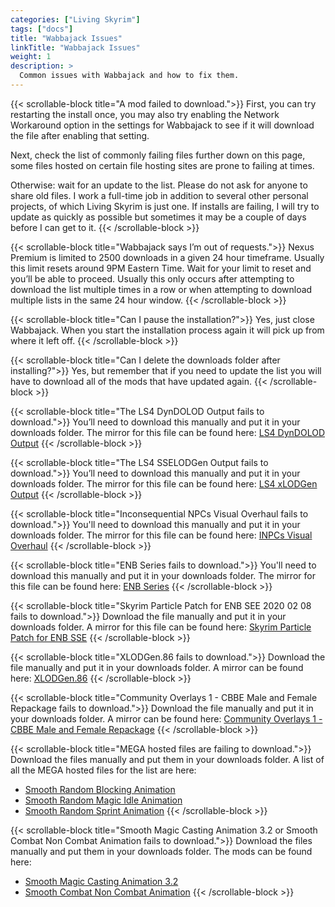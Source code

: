 ```yaml
---
categories: ["Living Skyrim"]
tags: ["docs"] 
title: "Wabbajack Issues"
linkTitle: "Wabbajack Issues"
weight: 1
description: >
  Common issues with Wabbajack and how to fix them.
---
```


{{< scrollable-block title="A mod failed to download.">}}
First, you can try restarting the install once, you may also try enabling the Network Workaround option in the settings for Wabbajack to see if it will download the file after enabling that setting.

Next, check the list of commonly failing files further down on this page, some files hosted on certain file hosting sites are prone to failing at times.

Otherwise: wait for an update to the list. Please do not ask for anyone to share old files. I work a full-time job in addition to several other personal projects, of which Living Skyrim is just one. If installs are failing, I will try to update as quickly as possible but sometimes it may be a couple of days before I can get to it.
{{< /scrollable-block >}}


{{< scrollable-block title="Wabbajack says I’m out of requests.">}}
Nexus Premium is limited to 2500 downloads in a given 24 hour timeframe. Usually this limit resets around 9PM Eastern Time. Wait for your limit to reset and you’ll be able to proceed. Usually this only occurs after attempting to download the list multiple times in a row or when attempting to download multiple lists in the same 24 hour window.
{{< /scrollable-block >}}

{{< scrollable-block title="Can I pause the installation?">}}
Yes, just close Wabbajack. When you start the installation process again it will pick up from where it left off.
{{< /scrollable-block >}}

{{< scrollable-block title="Can I delete the downloads folder after installing?">}}
Yes, but remember that if you need to update the list you will have to download all of the mods that have updated again.
{{< /scrollable-block >}}

{{< scrollable-block title="The LS4 DynDOLOD Output fails to download.">}}
You’ll need to download this manually and put it in your downloads folder. The mirror for this file can be found here: [LS4 DynDOLOD Output](https://www.nexusmods.com/skyrimspecialedition/mods/75106?tab=files)
{{< /scrollable-block >}}

{{< scrollable-block title="The LS4 SSELODGen Output fails to download.">}}
You’ll need to download this manually and put it in your downloads folder. The mirror for this file can be found here: [LS4 xLODGen Output](https://www.nexusmods.com/skyrimspecialedition/mods/75106?tab=files)
{{< /scrollable-block >}}

{{< scrollable-block title="Inconsequential NPCs Visual Overhaul fails to download.">}}
You'll need to download this manually and put it in your downloads folder. The mirror for this file can be found here: [INPCs Visual Overhaul](https://drive.google.com/file/d/1YM0lFTQdDh6P3JvEgWleOMb3adF_pQ_i/view?usp=sharing)
{{< /scrollable-block >}}

{{< scrollable-block title="ENB Series fails to download.">}}
You'll need to download this manually and put it in your downloads folder. The mirror for this file can be found here: [ENB Series](http://enbdev.com/download_mod_tesskyrimse.htm)
{{< /scrollable-block >}}

{{< scrollable-block title="Skyrim Particle Patch for ENB SEE 2020 02 08 fails to download.">}}
Download the file manually and put it in your downloads folder. A mirror for this file can be found here: [Skyrim Particle Patch for ENB SSE](https://drive.google.com/file/d/1kI_R7K8byNU3iB4jl0QvDbLj9RiU8RIV/view)
{{< /scrollable-block >}}

{{< scrollable-block title="XLODGen.86 fails to download.">}}
Download the file manually and put it in your downloads folder. A mirror can be found here: [XLODGen.86](https://drive.google.com/file/d/1yGQtCNbG8RCJp0XLk4LLUL9q0gfO76OP/view)
{{< /scrollable-block >}}

{{< scrollable-block title="Community Overlays 1 - CBBE Male and Female Repackage fails to download.">}}
Download the file manually and put it in your downloads folder. A mirror can be found here: [Community Overlays 1 - CBBE Male and Female Repackage](https://drive.google.com/file/d/1jHzXv8VC6fF9pGHbKlkitCE8UK-p-vX9/view)
{{< /scrollable-block >}}

{{< scrollable-block title="MEGA hosted files are failing to download.">}}
Download the files manually and put them in your downloads folder. A list of all the MEGA hosted files for the list are here:
- [Smooth Random Blocking Animation](https://mega.nz/file/4LxGTALK#7I8XPLnIW0PxR_r_nXMP-9ZUnZ16MlFVMdFdgGy-gF0)
- [Smooth Random Magic Idle Animation](https://mega.nz/file/IS4EjJhC#inP4yfb3i-UO_sx790OpoFDk81x-WIRf9WcBeKxnmYo)
- [Smooth Random Sprint Animation](https://mega.nz/file/8T4ixLCB#YKQw5EDFdL1_e-5G_JB8WgmUkJ8N0kNtpzeOwUHZcZY)
{{< /scrollable-block >}}

{{< scrollable-block title="Smooth Magic Casting Animation 3.2 or Smooth Combat Non Combat Animation fails to download.">}}
Download the files manually and put them in your downloads folder. The mods can be found here:
- [Smooth Magic Casting Animation 3.2](https://blog.kakaocdn.net/dn/cyDuii/btq74ntfh9i/FwXmgAkFKizXGmtyVpscZK/Smooth%20Magic%20Casting%20Animation%203.2.7z?attach=1&knm=tfile.7z)
- [Smooth Combat Non Combat Animation](https://blog.kakaocdn.net/dn/9Tn0e/btq6pI8JGgq/RMxvJoTOF071qWFu9pc04k/Smooth%20Combat%20Animation.7z?attach=1&knm=tfile.7z)
{{< /scrollable-block >}}


